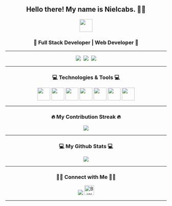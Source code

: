 <h2 align="center">Hello there! My name is Nielcabs. 👋🤓</h2>
<p align="center">
  <img src="https://i.pinimg.com/originals/68/8a/7b/688a7bcf20bddb073ab6ef8a96f3a691.gif" width="40">
</p>

<h3 align="center">🚀 Full Stack Developer | Web Developer 🚀</h3>

---

<p align="center"> 
  <a href="https://www.facebook.com/nielcabo06"><img src="https://img.shields.io/badge/Facebook-3b5998?style=for-the-badge&logo=facebook&logoColor=white"></a>&nbsp;
  <a href="https://www.github.com/nielcabs"><img src="https://img.shields.io/badge/Github-f5f5f5?style=for-the-badge&logo=Github&logoColor=black"></a>&nbsp;
  <a href="https://nielcabs.github.io/junielcabo"><img src="https://img.shields.io/badge/Visit my Portfolio-333333?style=for-the-badge&logo=&logoColor=white"></a>
</p>

---

<h3 align="center">💻 Technologies & Tools 💻</h3>

<p align="center">
  <code><img height="40" src="https://img.shields.io/badge/Javascript-f7df1e?style=for-the-badge&logo=Javascript&logoColor=black"></code>
  <code><img height="40" src="https://img.shields.io/badge/Node.js-339933?style=for-the-badge&logo=Node.js&logoColor=white"></code>
  <code><img height="40" src="https://img.shields.io/badge/React.js-61DAFB?style=for-the-badge&logo=react&logoColor=black"></code>
  <code><img height="40" src="https://img.shields.io/badge/Next.js-000000?style=for-the-badge&logo=next.js&logoColor=white"></code>
  <code><img height="40" src="https://img.shields.io/badge/MongoDB-4EA94B?style=for-the-badge&logo=mongodb&logoColor=white"></code>
  <code><img height="40" src="https://img.shields.io/badge/MySQL-4479A1?style=for-the-badge&logo=mysql&logoColor=white"></code>
  <code><img height="40" src="https://img.shields.io/badge/Ubuntu-E95420?style=for-the-badge&logo=ubuntu&logoColor=white"></code>
</p>

---

<h3 align="center">🔥 My Contribution Streak 🔥</h3>
<p align="center">
  <a href="https://github.com/nielcabs/">
    <img src="https://user-badge.committers.top/philippines/nielcabs.svg">
  </a>
</p>

---

<h3 align="center">💻 My Github Stats 💻</h3>
<p align="center">
  <a href="https://github.com/nielcabs/"><img src="https://github-readme-stats.vercel.app/api?username=nielcabs&theme=synthwave&count_private=true"></a>
</p>

---

<h3 align="center">🤝🏻 Connect with Me 🤝🏻</h3>
<p align="center">
<a href="https://nielcabs.github.io/junielcabo"><img src="https://img.shields.io/badge/Visit my Portfolio-333333?style=for-the-badge&logo=&logoColor=white"></a>
<a href="https://www.buymeacoffee.com/nielcabs" target="_blank"><img src="https://cdn.buymeacoffee.com/buttons/default-orange.png" alt="Buy Me A Coffee" height="30"></a>
</p>

---

